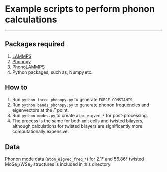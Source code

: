 # Example scripts to perform phonon calculations
------------------------------------------------

## Packages required
1. [LAMMPS](https://www.lammps.org/)
2. [Phonopy](https://phonopy.github.io/phonopy/)
3. [PhonoLAMMPS](https://github.com/abelcarreras/phonolammps)
4. Python packages, such as, Numpy etc. 



## How to
1. Run `python force_phonopy.py` to generate
`FORCE_CONSTANTS` 
2. Run `python bands_phonopy.py` to generate phonon
frequencies and eigenvectors at the $\Gamma$ point.
3. Run `python modes.py` to create `atom_eigvec_*` for post-processing.
4. The process is the same for both unit cells and twisted
bilayers, although calculations for twisted bilayers are
significantly more computationally expensive.

## Data 
Phonon mode data (`atom_eigvec_freq_*`) for 2.1° and
56.86° twisted MoSe₂/WSe₂ structures is included in this
directory.
